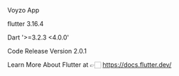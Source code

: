 Voyzo App

flutter 3.16.4

Dart '>=3.2.3 <4.0.0'

Code Release Version 2.0.1

Learn More About Flutter at 👉🏻 https://docs.flutter.dev/
